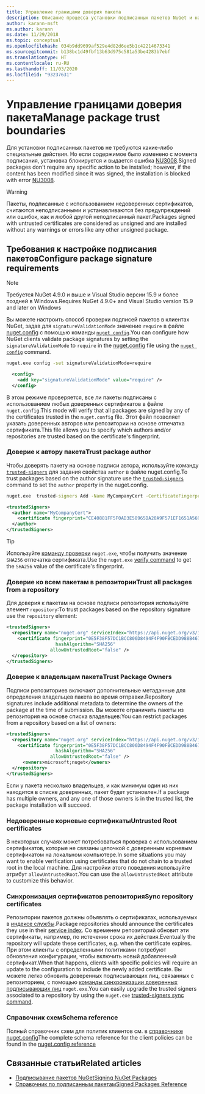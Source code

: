 ```yaml
---
title: Управление границами доверия пакета
description: Описание процесса установки подписанных пакетов NuGet и настройки параметров доверия подписи пакетов.
author: karann-msft
ms.author: karann
ms.date: 11/29/2018
ms.topic: conceptual
ms.openlocfilehash: 034b9dd9699af529e4d82d6ee5b1c42214673341
ms.sourcegitcommit: b138bc1d49fbf13b63d975c581a53be4283b7ebf
ms.translationtype: HT
ms.contentlocale: ru-RU
ms.lasthandoff: 11/03/2020
ms.locfileid: "93237631"
---
```

# <a name="manage-package-trust-boundaries"></a><span data-ttu-id="78731-103">Управление границами доверия пакета</span><span class="sxs-lookup"><span data-stu-id="78731-103">Manage package trust boundaries</span></span>

<span data-ttu-id="78731-104">Для установки подписанных пакетов не требуются какие-либо специальные действия. Но если содержимое было изменено с момента подписания, установка блокируется и выдается ошибка [NU3008](../reference/errors-and-warnings/NU3008.md).</span><span class="sxs-lookup"><span data-stu-id="78731-104">Signed packages don't require any specific action to be installed; however, if the content has been modified since it was signed, the installation is blocked with error [NU3008](../reference/errors-and-warnings/NU3008.md).</span></span>

> [!Warning]
> <span data-ttu-id="78731-105">Пакеты, подписанные с использованием недоверенных сертификатов, считаются неподписанными и устанавливаются без предупреждений или ошибок, как и любой другой неподписанный пакет.</span><span class="sxs-lookup"><span data-stu-id="78731-105">Packages signed with untrusted certificates are considered as unsigned and are installed without any warnings or errors like any other unsigned package.</span></span>

## <a name="configure-package-signature-requirements"></a><span data-ttu-id="78731-106">Требования к настройке подписания пакетов</span><span class="sxs-lookup"><span data-stu-id="78731-106">Configure package signature requirements</span></span>

> [!Note]
> <span data-ttu-id="78731-107">Требуется NuGet 4.9.0 и выше и Visual Studio версии 15.9 и более поздней в Windows.</span><span class="sxs-lookup"><span data-stu-id="78731-107">Requires NuGet 4.9.0+ and Visual Studio version 15.9 and later on Windows</span></span>

<span data-ttu-id="78731-108">Вы можете настроить способ проверки подписей пакетов в клиентах NuGet, задав для `signatureValidationMode` значение `require` в файле [nuget.config](../reference/nuget-config-file.md) с помощью команды [`nuget config`](../reference/cli-reference/cli-ref-config.md).</span><span class="sxs-lookup"><span data-stu-id="78731-108">You can configure how NuGet clients validate package signatures by setting the `signatureValidationMode` to `require` in the [nuget.config](../reference/nuget-config-file.md) file using the [`nuget config`](../reference/cli-reference/cli-ref-config.md) command.</span></span>

```cmd
nuget.exe config -set signatureValidationMode=require
```

```xml
  <config>
    <add key="signatureValidationMode" value="require" />
  </config>
```

<span data-ttu-id="78731-109">В этом режиме проверяется, все ли пакеты подписаны с использованием любых доверенных сертификатов в файле `nuget.config`.</span><span class="sxs-lookup"><span data-stu-id="78731-109">This mode will verify that all packages are signed by any of the certificates trusted in the `nuget.config` file.</span></span> <span data-ttu-id="78731-110">Этот файл позволяет указать доверенных авторов или репозитории на основе отпечатка сертификата.</span><span class="sxs-lookup"><span data-stu-id="78731-110">This file allows you to specify which authors and/or repositories are trusted based on the certificate's fingerprint.</span></span>

### <a name="trust-package-author"></a><span data-ttu-id="78731-111">Доверие к автору пакета</span><span class="sxs-lookup"><span data-stu-id="78731-111">Trust package author</span></span>

<span data-ttu-id="78731-112">Чтобы доверять пакету на основе подписи автора, используйте команду [`trusted-signers`](../reference/cli-reference/cli-ref-trusted-signers.md) для задания свойства `author` в файле nuget.config.</span><span class="sxs-lookup"><span data-stu-id="78731-112">To trust packages based on the author signature use the [`trusted-signers`](../reference/cli-reference/cli-ref-trusted-signers.md) command to set the `author` property in the nuget.config.</span></span>

```cmd
nuget.exe  trusted-signers Add -Name MyCompanyCert -CertificateFingerprint CE40881FF5F0AD3E58965DA20A9F571EF1651A56933748E1BF1C99E537C4E039 -FingerprintAlgorithm SHA256
```

```xml
<trustedSigners>
  <author name="MyCompanyCert">
    <certificate fingerprint="CE40881FF5F0AD3E58965DA20A9F571EF1651A56933748E1BF1C99E537C4E039" hashAlgorithm="SHA256" allowUntrustedRoot="false" />
  </author>
</trustedSigners>
```

>[!TIP]
><span data-ttu-id="78731-113">Используйте [команду проверки](../reference/cli-reference/cli-ref-verify.md) `nuget.exe`, чтобы получить значение `SHA256` отпечатка сертификата.</span><span class="sxs-lookup"><span data-stu-id="78731-113">Use the `nuget.exe` [verify command](../reference/cli-reference/cli-ref-verify.md) to get the `SHA256` value of the certificate's fingerprint.</span></span>


### <a name="trust-all-packages-from-a-repository"></a><span data-ttu-id="78731-114">Доверие ко всем пакетам в репозитории</span><span class="sxs-lookup"><span data-stu-id="78731-114">Trust all packages from a repository</span></span>

<span data-ttu-id="78731-115">Для доверия к пакетам на основе подписи репозитория используйте элемент `repository`:</span><span class="sxs-lookup"><span data-stu-id="78731-115">To trust packages based on the repository signature use the `repository` element:</span></span>

```xml
<trustedSigners>  
  <repository name="nuget.org" serviceIndex="https://api.nuget.org/v3/index.json">
    <certificate fingerprint="0E5F38F57DC1BCC806D8494F4F90FBCEDD988B4676070...." 
                  hashAlgorithm="SHA256" 
                allowUntrustedRoot="false" />
  </repository>
</trustedSigners>
```

### <a name="trust-package-owners"></a><span data-ttu-id="78731-116">Доверие к владельцам пакета</span><span class="sxs-lookup"><span data-stu-id="78731-116">Trust Package Owners</span></span>

<span data-ttu-id="78731-117">Подписи репозиториев включают дополнительные метаданные для определения владельцев пакета во время отправки.</span><span class="sxs-lookup"><span data-stu-id="78731-117">Repository signatures include additional metadata to determine the owners of the package at the time of submission.</span></span> <span data-ttu-id="78731-118">Вы можете ограничить пакеты из репозитория на основе списка владельцев:</span><span class="sxs-lookup"><span data-stu-id="78731-118">You can restrict packages from a repository based on a list of owners:</span></span>

```xml
<trustedSigners>  
  <repository name="nuget.org" serviceIndex="https://api.nuget.org/v3/index.json">
    <certificate fingerprint="0E5F38F57DC1BCC806D8494F4F90FBCEDD988B4676070...." 
                  hashAlgorithm="SHA256" 
                allowUntrustedRoot="false" />
      <owners>microsoft;nuget</owners>
  </repository>
</trustedSigners>
```

<span data-ttu-id="78731-119">Если у пакета несколько владельцев, и как минимум один из них находится в списке доверенных, пакет будет установлен.</span><span class="sxs-lookup"><span data-stu-id="78731-119">If a package has multiple owners, and any one of those owners is in the trusted list, the package installation will succeed.</span></span>

### <a name="untrusted-root-certificates"></a><span data-ttu-id="78731-120">Недоверенные корневые сертификаты</span><span class="sxs-lookup"><span data-stu-id="78731-120">Untrusted Root certificates</span></span>

<span data-ttu-id="78731-121">В некоторых случаях может потребоваться проверка с использованием сертификатов, которые не связаны цепочкой с доверенным корневым сертификатом на локальном компьютере.</span><span class="sxs-lookup"><span data-stu-id="78731-121">In some situations you may want to enable verification using certificates that do not chain to a trusted root in the local machine.</span></span> <span data-ttu-id="78731-122">Для настройки этого поведения используйте атрибут `allowUntrustedRoot`.</span><span class="sxs-lookup"><span data-stu-id="78731-122">You can use the `allowUntrustedRoot` attribute to customize this behavior.</span></span>

### <a name="sync-repository-certificates"></a><span data-ttu-id="78731-123">Синхронизация сертификатов репозитория</span><span class="sxs-lookup"><span data-stu-id="78731-123">Sync repository certificates</span></span>

<span data-ttu-id="78731-124">Репозитории пакетов должны объявлять о сертификатах, используемых в [индексе службы](../api/service-index.md).</span><span class="sxs-lookup"><span data-stu-id="78731-124">Package repositories should announce the certificates they use in their [service index](../api/service-index.md).</span></span> <span data-ttu-id="78731-125">Со временем репозиторий обновит эти сертификаты, например, по истечении срока их действия.</span><span class="sxs-lookup"><span data-stu-id="78731-125">Eventually the repository will update these certificates, e.g. when the certificate expires.</span></span> <span data-ttu-id="78731-126">При этом клиенты с определенными политиками потребуют обновления конфигурации, чтобы включить новый добавленный сертификат.</span><span class="sxs-lookup"><span data-stu-id="78731-126">When that happens, clients with specific policies will require an update to the configuration to include the newly added certificate.</span></span> <span data-ttu-id="78731-127">Вы можете легко обновить доверенных подписывающих лиц, связанных с репозиторием, с помощью [команды синхронизации доверенных подписывающих лиц](../reference/cli-reference/cli-ref-trusted-signers.md#nuget-trusted-signers-sync--name-name) `nuget.exe`.</span><span class="sxs-lookup"><span data-stu-id="78731-127">You can easily upgrade the trusted signers associated to a repository by using the `nuget.exe` [trusted-signers sync command](../reference/cli-reference/cli-ref-trusted-signers.md#nuget-trusted-signers-sync--name-name).</span></span>

### <a name="schema-reference"></a><span data-ttu-id="78731-128">Справочник схем</span><span class="sxs-lookup"><span data-stu-id="78731-128">Schema reference</span></span>

<span data-ttu-id="78731-129">Полный справочник схем для политик клиентов см. в [справочнике nuget.config](../reference/nuget-config-file.md#trustedsigners-section)</span><span class="sxs-lookup"><span data-stu-id="78731-129">The complete schema reference for the client policies can be found in the [nuget.config reference](../reference/nuget-config-file.md#trustedsigners-section)</span></span>

## <a name="related-articles"></a><span data-ttu-id="78731-130">Связанные статьи</span><span class="sxs-lookup"><span data-stu-id="78731-130">Related articles</span></span>

- [<span data-ttu-id="78731-131">Подписывание пакетов NuGet</span><span class="sxs-lookup"><span data-stu-id="78731-131">Signing NuGet Packages</span></span>](../create-packages/Sign-a-Package.md)
- [<span data-ttu-id="78731-132">Справочник по подписанным пакетам</span><span class="sxs-lookup"><span data-stu-id="78731-132">Signed Packages Reference</span></span>](../reference/Signed-Packages-Reference.md)
